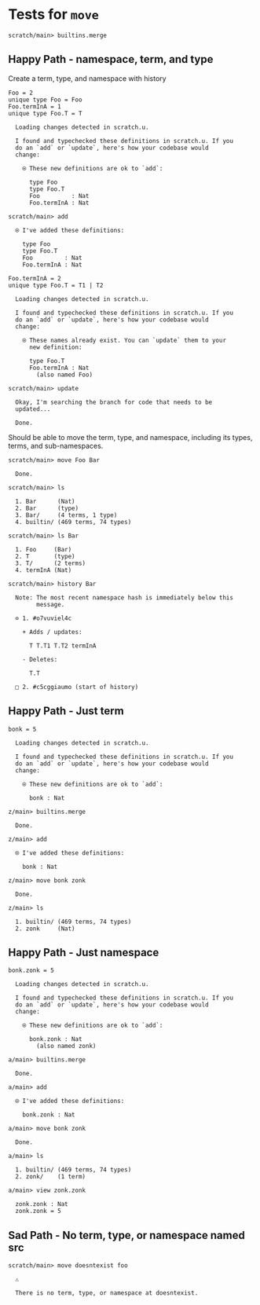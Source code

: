 # Tests for `move`

``` ucm :hide
scratch/main> builtins.merge

```

## Happy Path - namespace, term, and type

Create a term, type, and namespace with history

``` unison
Foo = 2
unique type Foo = Foo
Foo.termInA = 1
unique type Foo.T = T
```

``` ucm :added-by-ucm
  Loading changes detected in scratch.u.

  I found and typechecked these definitions in scratch.u. If you
  do an `add` or `update`, here's how your codebase would
  change:
  
    ⍟ These new definitions are ok to `add`:
    
      type Foo
      type Foo.T
      Foo         : Nat
      Foo.termInA : Nat

```

``` ucm
scratch/main> add

  ⍟ I've added these definitions:
  
    type Foo
    type Foo.T
    Foo         : Nat
    Foo.termInA : Nat

```

``` unison
Foo.termInA = 2
unique type Foo.T = T1 | T2
```

``` ucm :added-by-ucm
  Loading changes detected in scratch.u.

  I found and typechecked these definitions in scratch.u. If you
  do an `add` or `update`, here's how your codebase would
  change:
  
    ⍟ These names already exist. You can `update` them to your
      new definition:
    
      type Foo.T
      Foo.termInA : Nat
        (also named Foo)

```

``` ucm
scratch/main> update

  Okay, I'm searching the branch for code that needs to be
  updated...

  Done.

```

Should be able to move the term, type, and namespace, including its types, terms, and sub-namespaces.

``` ucm
scratch/main> move Foo Bar

  Done.

scratch/main> ls

  1. Bar      (Nat)
  2. Bar      (type)
  3. Bar/     (4 terms, 1 type)
  4. builtin/ (469 terms, 74 types)

scratch/main> ls Bar

  1. Foo     (Bar)
  2. T       (type)
  3. T/      (2 terms)
  4. termInA (Nat)

scratch/main> history Bar

  Note: The most recent namespace hash is immediately below this
        message.
  
  ⊙ 1. #o7vuviel4c
  
    + Adds / updates:
    
      T T.T1 T.T2 termInA
    
    - Deletes:
    
      T.T
  
  □ 2. #c5cggiaumo (start of history)

```

## Happy Path - Just term

``` unison
bonk = 5
```

``` ucm :added-by-ucm
  Loading changes detected in scratch.u.

  I found and typechecked these definitions in scratch.u. If you
  do an `add` or `update`, here's how your codebase would
  change:
  
    ⍟ These new definitions are ok to `add`:
    
      bonk : Nat

```

``` ucm
z/main> builtins.merge

  Done.

z/main> add

  ⍟ I've added these definitions:
  
    bonk : Nat

z/main> move bonk zonk

  Done.

z/main> ls

  1. builtin/ (469 terms, 74 types)
  2. zonk     (Nat)

```

## Happy Path - Just namespace

``` unison
bonk.zonk = 5
```

``` ucm :added-by-ucm
  Loading changes detected in scratch.u.

  I found and typechecked these definitions in scratch.u. If you
  do an `add` or `update`, here's how your codebase would
  change:
  
    ⍟ These new definitions are ok to `add`:
    
      bonk.zonk : Nat
        (also named zonk)

```

``` ucm
a/main> builtins.merge

  Done.

a/main> add

  ⍟ I've added these definitions:
  
    bonk.zonk : Nat

a/main> move bonk zonk

  Done.

a/main> ls

  1. builtin/ (469 terms, 74 types)
  2. zonk/    (1 term)

a/main> view zonk.zonk

  zonk.zonk : Nat
  zonk.zonk = 5

```

## Sad Path - No term, type, or namespace named src

``` ucm :error
scratch/main> move doesntexist foo

  ⚠️
  
  There is no term, type, or namespace at doesntexist.

```

